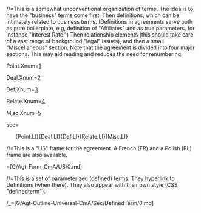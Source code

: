 //=This is a somewhat unconventional organization of terms.  The idea is to have the "business" terms come first.  Then definitions, which can be intimately related to business terms.  (Definitions in agreements serve both as pure boilerplate, e.g, definition of "Affiliates" and as true parameters, for instance "Interest Rate.")  Then relationship elements (this should take care of a vast range of background "legal" issues), and then a small "Miscellaneous" section.  Note that the agreement is divided into four major sections.  This may aid reading and reduces the need for renumbering.

Point.Xnum=<a href="#Point.Sec" class="xref">1</a>

Deal.Xnum=<a href="#Deal.Sec" class="xref">2</a>

Def.Xnum=<a href="#Def.Sec" class="xref">3</a>

Relate.Xnum=<a href="#Relate.Sec" class="xref">4</a>

Misc.Xnum=<a href="#Misc.Sec" class="xref">5</a>

sec=<ol>{Point.LI}{Deal.LI}{Def.LI}{Relate.LI}{Misc.LI}</ol>

//=This is a "US" frame for the agreement.  A French (FR) and a Polish (PL) frame are also available.
 
=[G/Agt-Form-CmA/US/0.md]

//=This is a set of parameterized (defined) terms.  They hyperlink to Definitions (when there).  They also appear with their own style (CSS "definedterm").  
     
/_=[G/Agt-Outline-Universal-CmA/Sec/DefinedTerm/0.md]